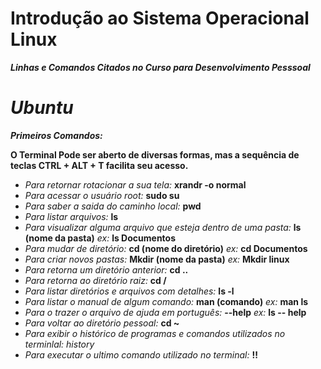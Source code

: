 # Introdução ao Sistema Operacional Linux
***Linhas e Comandos Citados no Curso para Desenvolvimento Pesssoal***
  
# ***Ubuntu*** 

***Primeiros Comandos:***
       
 **O Terminal Pode ser aberto de diversas formas, mas a sequência de teclas CTRL + ALT + T facilita seu acesso.**    

- *Para retornar rotacionar a sua tela:* **xrandr -o normal**
- *Para acessar o usuário root:* **sudo su**
- *Para saber a saida do caminho local:* **pwd**
- *Para listar arquivos:* **ls**
- *Para visualizar alguma arquivo que esteja dentro de uma pasta:* **ls (nome da pasta)**
  *ex:* **ls Documentos**
- *Para mudar de diretório:* **cd (nome do diretório)**
  *ex:* **cd Documentos**
- *Para criar novos pastas:* **Mkdir (nome da pasta)**
  *ex:* **Mkdir linux**
- *Para retorna um diretório anterior:* **cd ..**
- *Para retorna ao diretório raiz:* **cd /**
- *Para listar diretórios e arquivos com detalhes:* **ls -l**
- *Para listar o manual de algum comando:* **man (comando)**
     *ex:* **man ls**
- *Para o trazer o arquivo de ajuda em português:* **--help**
   *ex:* **ls -- help**
- *Para voltar ao diretório pessoal:* **cd ~**
- *Para exibir o histórico de programas e comandos utilizados no terminlal: history*
- *Para executar o ultimo comando utilizado no terminal:* **!!**
                



